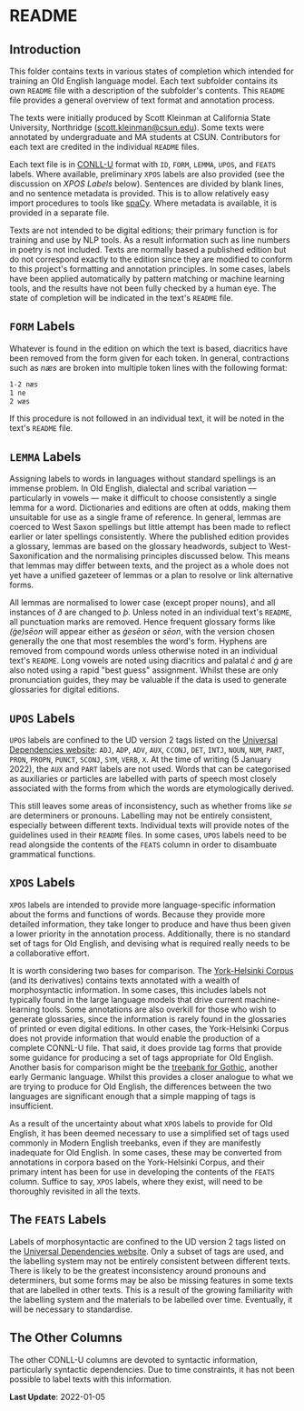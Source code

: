 # README

## Introduction

This folder contains texts in various states of completion which intended for training an Old English language model. Each text subfolder contains its own `README` file with a description of the subfolder's contents. This `README` file provides a general overview of text format and annotation process.

The texts were initially produced by Scott Kleinman at California State University, Northridge (scott.kleinman@csun.edu). Some texts were annotated by undergraduate and MA students at CSUN. Contributors for each text are credited in the individual `README` files.

Each text file is in [CONLL-U](https://universaldependencies.org/format.html) format with `ID`, `FORM`, `LEMMA`, `UPOS`, and `FEATS` labels. Where available, preliminary `XPOS` labels are also provided (see the discussion on *XPOS Labels* below). Sentences are divided by blank lines, and no sentence metadata is provided. This is to allow relatively easy import procedures to tools like [spaCy](https://spacy.io/). Where metadata is available, it is provided in a separate file.

Texts are not intended to be digital editions; their primary function is for training and use by NLP tools. As a result information such as line numbers in poetry is not included. Texts are normally based a published edition but do not correspond exactly to the edition since they are modified to conform to this project's formatting and annotation principles. In some cases, labels have been applied automatically by pattern matching or machine learning tools, and the results have not been fully checked by a human eye. The state of completion will be indicated in the text's `README` file.

## `FORM` Labels

Whatever is found in the edition on which the text is based, diacritics have been removed from the form given for each token. In general, contractions such as _næs_ are broken into multiple token lines with the following format:

```markdown
1-2 næs
1 ne
2 wæs
```

If this procedure is not followed in an individual text, it will be noted in the text's `README` file.

## `LEMMA` Labels

Assigning labels to words in languages without standard spellings is an immense problem. In Old English, dialectal and scribal variation &mdash; particularly in vowels &mdash; make it difficult to choose consistently a single lemma for a word. Dictionaries and editions are often at odds, making them unsuitable for use as a single frame of reference. In general, lemmas are coerced to West Saxon spellings but little attempt has been made to reflect earlier or later spellings consistently. Where the published edition provides a glossary, lemmas are based on the glossary headwords, subject to West-Saxonification and the normalising principles discussed below. This means that lemmas may differ between texts, and the project as a whole does not yet have a unified gazeteer of lemmas or a plan to resolve or link alternative forms.

All lemmas are normalised to lower case (except proper nouns), and all instances of _ð_ are changed to _þ_. Unless noted in an individual text's `README`, all punctuation marks are removed. Hence frequent glossary forms like _(ġe)sēon_ will appear either as _ġesēon_ or _sēon_, with the version chosen generally the one that most resembles the word's form. Hyphens are removed from compound words unless otherwise noted in an individual text's `README`. Long vowels are noted using diacritics and palatal _ċ_ and _ġ_ are also noted using a rapid "best guess" assignment. Whilst these are only pronunciation guides, they may be valuable if the data is used to generate glossaries for digital editions.

## `UPOS` Labels

`UPOS` labels are confined to the UD version 2 tags listed on the [Universal Dependencies website](https://universaldependencies.org/u/pos/index.html
): `ADJ`, `ADP`, `ADV`, `AUX`, `CCONJ`, `DET`, `INTJ`, `NOUN`, `NUM`, `PART`, `PRON`, `PROPN`, `PUNCT`, `SCONJ`, `SYM`, `VERB`, `X`. At the time of writing (5 January 2022), the `AUX` and `PART` labels are not used. Words that can be categorised as auxiliaries or particles are labelled with parts of speech most closely associated with the forms from which the words are etymologically derived.

This still leaves some areas of inconsistency, such as whether froms like _se_ are determiners or pronouns. Labelling may not be entirely consistent, especially between different texts. Individual texts will provide notes of the guidelines used in their `README` files. In some cases, `UPOS` labels need to be read alongside the contents of the `FEATS` column in order to disambuate grammatical functions.

## `XPOS` Labels

`XPOS` labels are intended to provide more language-specific information about the forms and functions of words. Because they provide more detailed information, they take longer to produce and have thus been given a lower priority in the annotation process. Additionally, there is no standard set of tags for Old English, and devising what is required really needs to be a collaborative effort.

It is worth considering two bases for comparison. The [York-Helsinki Corpus](https://www-users.york.ac.uk/~lang18/pcorpus.html) (and its derivatives) contains texts annotated with a wealth of morphosyntactic information. In some cases, this includes labels not typically found in the large language models that drive current machine-learning tools. Some annotations are also overkill for those who wish to generate glossaries, since the information is rarely found in the glossaries of printed or even digital editions. In other cases, the York-Helsinki Corpus does not provide information that would enable the production of a complete CONNL-U file. That said, it does provide tag forms that provide some guidance for producing a set of tags appropriate for Old English. Another basis for comparison might be the [treebank for Gothic](https://universaldependencies.org/treebanks/got_proiel/index.html), another early Germanic language. Whilst this provides a closer analogue to what we are trying to produce for Old English, the differences between the two languages are significant enough that a simple mapping of tags is insufficient.

As a result of the uncertainty about what `XPOS` labels to provide for Old English, it has been deemed necessary to use a simplified set of tags used commonly in Modern English treebanks, even if they are manifestly inadequate for Old English. In some cases, these may be converted from annotations in corpora based on the York-Helsinki Corpus, and their primary intent has been for use in developing the contents of the `FEATS` column. Suffice to say, `XPOS` labels, where they exist, will need to be thoroughly revisited in all the texts.

## The `FEATS` Labels

Labels of morphosyntactic are confined to the UD version 2 tags listed on the [Universal Dependencies website](https://universaldependencies.org/u/feat/index.html
). Only a subset of tags are used, and the labelling system may not be entirely consistent between different texts. There is likely to be the greatest inconsistency around pronouns and determiners, but some forms may be also be missing features in some texts that are labelled in other texts. This is a result of the growing familiarity with the labelling system and the materials to be labelled over time. Eventually, it will be necessary to standardise.

## The Other Columns

The other CONLL-U columns are devoted to syntactic information, particularly syntactic dependencies. Due to time constraints, it has not been possible to label texts with this information.

**Last Update**: 2022-01-05
